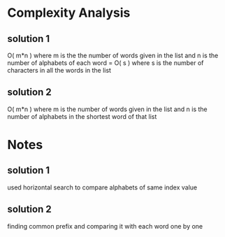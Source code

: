 # Complexity Analysis

## solution 1
O( m*n ) where m is the the number of words given in the list and n is the number of alphabets of each word
= O( s ) where s is the number of characters in all the words in the list

## solution 2
O( m*n ) where m is the number of words given in the list and n is the number of alphabets in the shortest word of that list


# Notes
## solution 1
used horizontal search to compare alphabets of same index value
## solution 2 
finding common prefix and comparing it with each word one by one

